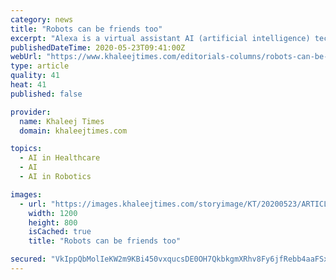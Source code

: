 ```yaml
---
category: news
title: "Robots can be friends too"
excerpt: "Alexa is a virtual assistant AI (artificial intelligence) technology developed by Amazon ... It allows the documented benefits of animal therapy to be administered to patients in environments such as hospitals and extended care facilities where live animals present treatment or logistical difficulties. Patients using Paro are found to have ..."
publishedDateTime: 2020-05-23T09:41:00Z
webUrl: "https://www.khaleejtimes.com/editorials-columns/robots-can-be-friends-too"
type: article
quality: 41
heat: 41
published: false

provider:
  name: Khaleej Times
  domain: khaleejtimes.com

topics:
  - AI in Healthcare
  - AI
  - AI in Robotics

images:
  - url: "https://images.khaleejtimes.com/storyimage/KT/20200523/ARTICLE/200529411/AR/0/AR-200529411.jpg&NCS_modified=20200523112951&exif=.jpg"
    width: 1200
    height: 800
    isCached: true
    title: "Robots can be friends too"

secured: "VkIppQbMolIeKW2m9KBi450vxqucsDE0OH7QkbkgmXRhv8Fy6jfRebb4aaFSxeU+lHEjccVqNNFtYn3jG+up6XcLwYLVhPksgW/bIe+J1AFNuw0uAvobw3ngsUyGEJn1zICcyuXlm7vp039mKniUXCDy2xAMPNxDltqVTrv+AGj0UYg4MhKKrv1zEM9DmUFI2BB9uSUrevmV7+FRqf2ZcvrKoYJ6QSUtRFg6Cyo656QGV/YG08kE2i3G3dQEt5NA36fZa6+RNRD8gSb/gMwTWE2WFIlee/K4rba0tbE0NGkyOfLy/B9VY9026oWGRorC;1x8G2yBkybmOo0gsAudBLA=="
---
```


